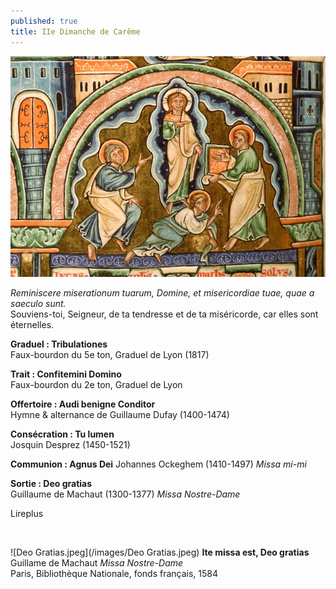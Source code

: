 ```yaml
---
published: true
title: IIe Dimanche de Carême
---
```


![transfiguration.jpg](/images/transfiguration.jpg)

*Reminiscere miserationum tuarum, Domine, et misericordiae tuae, quae a saeculo sunt.*  
Souviens-toi, Seigneur, de ta tendresse et de ta miséricorde, car elles sont éternelles.

**Graduel : Tribulationes**  
Faux-bourdon du 5e ton, Graduel de Lyon (1817)

**Trait : Confitemini Domino**  
Faux-bourdon du 2e ton, Graduel de Lyon

**Offertoire : Audi benigne Conditor**  
Hymne & alternance de Guillaume Dufay (1400-1474)

**Consécration : Tu lumen**  
Josquin Desprez (1450-1521)

**Communion : Agnus Dei**
Johannes Ockeghem (1410-1497) *Missa mi-mi*

**Sortie : Deo gratias**  
Guillaume de Machaut (1300-1377) *Missa Nostre-Dame*

Lireplus

&nbsp;

![Deo Gratias.jpeg](/images/Deo Gratias.jpeg)
**Ite missa est, Deo gratias** Guillame de Machaut  *Missa Nostre-Dame*  
Paris, Bibliothèque Nationale, fonds français, 1584